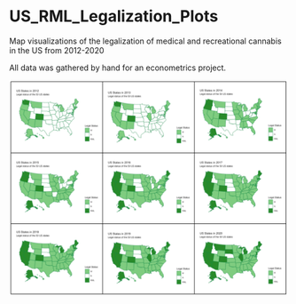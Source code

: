 # US_RML_Legalization_Plots
Map visualizations of the legalization of medical and recreational cannabis in the US from 2012-2020

All data was gathered by hand for an econometrics project.

![vizualization](https://github.com/reyesGeorge/US_RML_Legalization_Plots/blob/main/Screen%20Shot%202021-01-14%20at%206.56.11%20PM.png)


